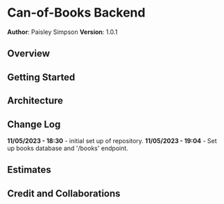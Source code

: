 # Can-of-Books Backend

**Author**: Paisley Simpson
**Version**: 1.0.1

## Overview

## Getting Started

## Architecture

## Change Log

**11/05/2023 - 18:30** - initial set up of repository.
**11/05/2023 - 19:04** - Set up books database and '/books' endpoint.

## Estimates

## Credit and Collaborations
